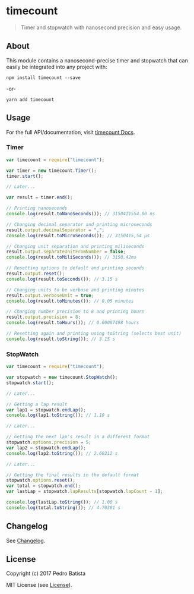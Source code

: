 # timecount

> Timer and stopwatch with nanosecond precision and easy usage.

## About

This module contains a nanosecond-precise timer and stopwatch that can easily be integrated into any project with:

`npm install timecount --save`

-or-

`yarn add timecount`

## Usage

For the full API/documentation, visit [timecount Docs](https://pjbatista.github.io/timecount/).

### Timer

```javascript
var timecount = require("timecount");

var timer = new timecount.Timer();
timer.start();

// Later...

var result = timer.end();

// Printing nanoseconds
console.log(result.toNanoSeconds()); // 3150411554.00 ns

// Changing decimal separator and printing microseconds
result.output.decimalSeparator = ",";
console.log(result.toMicroSeconds()); // 3150415,54 μs

// Changing unit separation and printing miliseconds
result.output.separateUnitFromNumber = false;
console.log(result.toMiliSeconds()); // 3150,42ms

// Resetting options to default and printing seconds
result.output.reset();
console.log(result.toSeconds()); // 3.15 s

// Changing units to be verbose and printing minutes
result.output.verboseUnit = true;
console.log(result.toMinutes()); // 0.05 minutes

// Changing number precision to 8 and printing hours
result.output.precision = 8;
console.log(result.toHours()); // 0.00087498 hours

// Resetting again and printing using toString (selects best unit)
console.log(result.toString()); // 3.15 s
```

### StopWatch

```javascript
var timecount = require("timecount");

var stopwatch = new timecount.StopWatch();
stopwatch.start();

// Later...

// Getting a lap result
var lap1 = stopwatch.endLap();
console.log(lap1.toString()); // 1.10 s

// Later...

// Getting the next lap's result in a different format
stopwatch.options.precision = 5;
var lap2 = stopwatch.endLap();
console.log(lap2.toString()); // 2.60212 s

// Later...

// Getting the final results in the default format
stopwatch.options.reset();
var total = stopwatch.end();
var lastLap = stopwatch.lapResults[stopwatch.lapCount - 1];

console.log(lastLap.toString()); // 1.00 s
console.log(total.toString()); // 4.70301 s
```
## Changelog

See [Changelog](https://github.com/pjbatista/timecount/blob/master/CHANGES.md).

## License

Copyright (c) 2017 Pedro Batista

MIT License (see [License](https://github.com/pjbatista/timecount/blob/master/LICENSE)).
